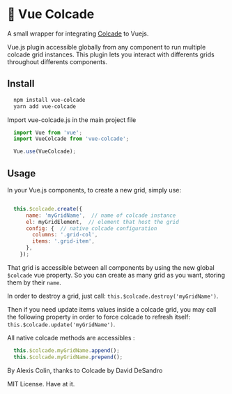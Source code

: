 # 📐 Vue Colcade

A small wrapper for integrating [Colcade](https://github.com/desandro/colcade) to Vuejs.

Vue.js plugin accessible globally from any component to run multiple colcade grid instances. This plugin lets you interact with differents grids throughout differents components.

## Install

``` bash
  npm install vue-colcade
  yarn add vue-colcade
```

Import vue-colcade.js in the main project file

``` javascript
  import Vue from 'vue';
  import VueColcade from 'vue-colcade';

  Vue.use(VueColcade);
```

## Usage

In your Vue.js components, to create a new grid, simply use:

``` javascript

  this.$colcade.create({
      name: 'myGridName',  // name of colcade instance
      el: myGridElement,  // element that host the grid
      config: {  // native colcade configuration
        columns: '.grid-col',
        items: '.grid-item',
      },
    });
```

That grid is accessible between all components by using the new global `$colcade` vue property. So you can create as many grid as you want, storing them by their `name`.

In order to destroy a grid, just call: `this.$colcade.destroy('myGridName')`.

Then if you need update items values inside a colcade grid, you may call the following property in order to force colcade to refresh itself: `this.$colcade.update('myGridName')`.

All native colcade methods are accessibles :

``` javascript
  this.$colcade.myGridName.append();
  this.$colcade.myGridName.prepend();
```

By Alexis Colin, thanks to Colcade by David DeSandro

MIT License. Have at it.
